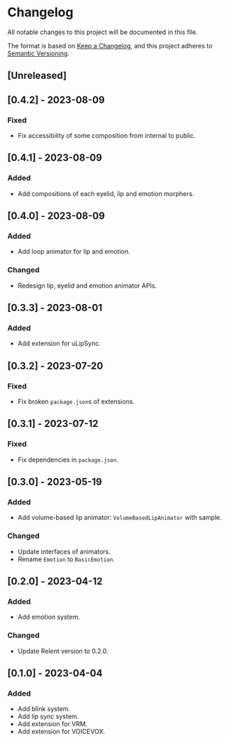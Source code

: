 # Changelog

All notable changes to this project will be documented in this file.

The format is based on [Keep a Changelog](https://keepachangelog.com/en/1.0.0/),
and this project adheres to [Semantic Versioning](https://semver.org/spec/v2.0.0.html).

## [Unreleased]

## [0.4.2] - 2023-08-09

### Fixed
- Fix accessibility of some composition from internal to public.

## [0.4.1] - 2023-08-09

### Added
- Add compositions of each eyelid, lip and emotion morphers.

## [0.4.0] - 2023-08-09

### Added
- Add loop animator for lip and emotion.

### Changed
- Redesign lip, eyelid and emotion animator APIs.

## [0.3.3] - 2023-08-01

### Added

- Add extension for uLipSync.

## [0.3.2] - 2023-07-20

### Fixed

- Fix broken `package.json`s of extensions.

## [0.3.1] - 2023-07-12

### Fixed

- Fix dependencies in `package.json`.

## [0.3.0] - 2023-05-19

### Added

- Add volume-based lip animator: `VolumeBasedLipAnimator` with sample.

### Changed

- Update interfaces of animators.
- Rename `Emotion` to `BasicEmotion`.

## [0.2.0] - 2023-04-12

### Added

- Add emotion system.

### Changed

- Update Relent version to 0.2.0.

## [0.1.0] - 2023-04-04

### Added

- Add blink system.
- Add lip sync system.
- Add extension for VRM.
- Add extension for VOICEVOX.

